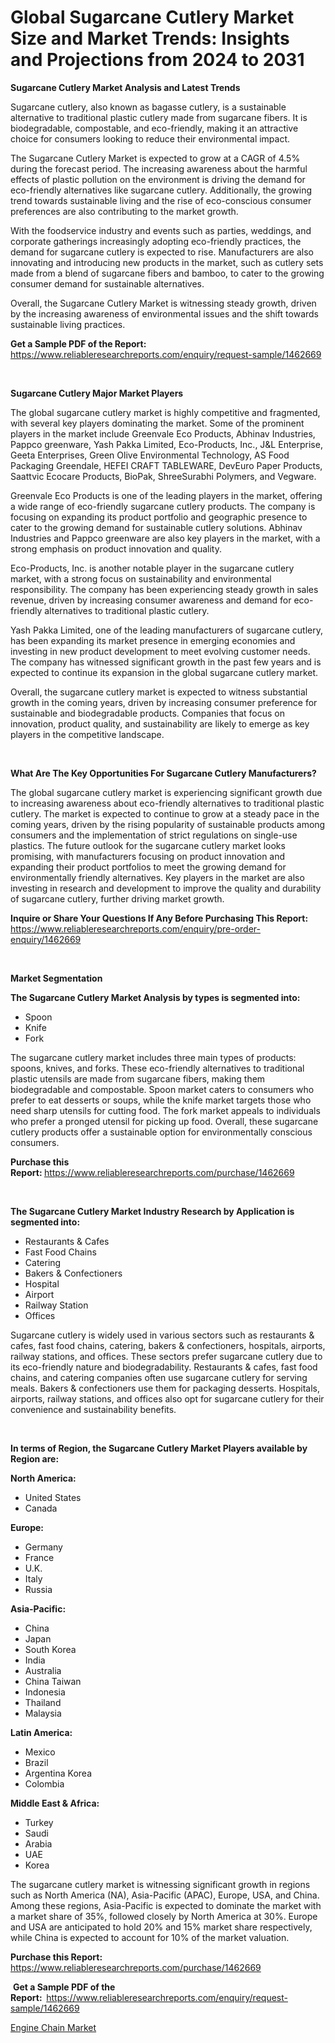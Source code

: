 <p><h1>Global Sugarcane Cutlery Market Size and Market Trends: Insights and Projections from 2024 to 2031</h1></p><p><strong>Sugarcane Cutlery Market Analysis and Latest Trends</strong></p>
<p><p>Sugarcane cutlery, also known as bagasse cutlery, is a sustainable alternative to traditional plastic cutlery made from sugarcane fibers. It is biodegradable, compostable, and eco-friendly, making it an attractive choice for consumers looking to reduce their environmental impact.</p><p>The Sugarcane Cutlery Market is expected to grow at a CAGR of 4.5% during the forecast period. The increasing awareness about the harmful effects of plastic pollution on the environment is driving the demand for eco-friendly alternatives like sugarcane cutlery. Additionally, the growing trend towards sustainable living and the rise of eco-conscious consumer preferences are also contributing to the market growth.</p><p>With the foodservice industry and events such as parties, weddings, and corporate gatherings increasingly adopting eco-friendly practices, the demand for sugarcane cutlery is expected to rise. Manufacturers are also innovating and introducing new products in the market, such as cutlery sets made from a blend of sugarcane fibers and bamboo, to cater to the growing consumer demand for sustainable alternatives.</p><p>Overall, the Sugarcane Cutlery Market is witnessing steady growth, driven by the increasing awareness of environmental issues and the shift towards sustainable living practices.</p></p>
<p><strong>Get a Sample PDF of the Report:&nbsp;</strong> <a href="https://www.reliableresearchreports.com/enquiry/request-sample/1462669">https://www.reliableresearchreports.com/enquiry/request-sample/1462669</a></p>
<p>&nbsp;</p>
<p><strong>Sugarcane Cutlery Major Market Players</strong></p>
<p><p>The global sugarcane cutlery market is highly competitive and fragmented, with several key players dominating the market. Some of the prominent players in the market include Greenvale Eco Products, Abhinav Industries, Pappco greenware, Yash Pakka Limited, Eco-Products, Inc., J&L Enterprise, Geeta Enterprises, Green Olive Environmental Technology, AS Food Packaging Greendale, HEFEI CRAFT TABLEWARE, DevEuro Paper Products, Saattvic Ecocare Products, BioPak, ShreeSurabhi Polymers, and Vegware.</p><p>Greenvale Eco Products is one of the leading players in the market, offering a wide range of eco-friendly sugarcane cutlery products. The company is focusing on expanding its product portfolio and geographic presence to cater to the growing demand for sustainable cutlery solutions. Abhinav Industries and Pappco greenware are also key players in the market, with a strong emphasis on product innovation and quality.</p><p>Eco-Products, Inc. is another notable player in the sugarcane cutlery market, with a strong focus on sustainability and environmental responsibility. The company has been experiencing steady growth in sales revenue, driven by increasing consumer awareness and demand for eco-friendly alternatives to traditional plastic cutlery.</p><p>Yash Pakka Limited, one of the leading manufacturers of sugarcane cutlery, has been expanding its market presence in emerging economies and investing in new product development to meet evolving customer needs. The company has witnessed significant growth in the past few years and is expected to continue its expansion in the global sugarcane cutlery market.</p><p>Overall, the sugarcane cutlery market is expected to witness substantial growth in the coming years, driven by increasing consumer preference for sustainable and biodegradable products. Companies that focus on innovation, product quality, and sustainability are likely to emerge as key players in the competitive landscape.</p></p>
<p>&nbsp;</p>
<p><strong>What Are The Key Opportunities For Sugarcane Cutlery Manufacturers?</strong></p>
<p><p>The global sugarcane cutlery market is experiencing significant growth due to increasing awareness about eco-friendly alternatives to traditional plastic cutlery. The market is expected to continue to grow at a steady pace in the coming years, driven by the rising popularity of sustainable products among consumers and the implementation of strict regulations on single-use plastics. The future outlook for the sugarcane cutlery market looks promising, with manufacturers focusing on product innovation and expanding their product portfolios to meet the growing demand for environmentally friendly alternatives. Key players in the market are also investing in research and development to improve the quality and durability of sugarcane cutlery, further driving market growth.</p></p>
<p><strong>Inquire or Share Your Questions If Any Before Purchasing This Report:</strong> <a href="https://www.reliableresearchreports.com/enquiry/pre-order-enquiry/1462669">https://www.reliableresearchreports.com/enquiry/pre-order-enquiry/1462669</a></p>
<p>&nbsp;</p>
<p><strong>Market Segmentation</strong></p>
<p><strong>The Sugarcane Cutlery Market Analysis by types is segmented into:</strong></p>
<p><ul><li>Spoon</li><li>Knife</li><li>Fork</li></ul></p>
<p><p>The sugarcane cutlery market includes three main types of products: spoons, knives, and forks. These eco-friendly alternatives to traditional plastic utensils are made from sugarcane fibers, making them biodegradable and compostable. Spoon market caters to consumers who prefer to eat desserts or soups, while the knife market targets those who need sharp utensils for cutting food. The fork market appeals to individuals who prefer a pronged utensil for picking up food. Overall, these sugarcane cutlery products offer a sustainable option for environmentally conscious consumers.</p></p>
<p><strong>Purchase this Report:&nbsp;</strong><a href="https://www.reliableresearchreports.com/purchase/1462669">https://www.reliableresearchreports.com/purchase/1462669</a></p>
<p>&nbsp;</p>
<p><strong>The Sugarcane Cutlery Market Industry Research by Application is segmented into:</strong></p>
<p><ul><li>Restaurants & Cafes</li><li>Fast Food Chains</li><li>Catering</li><li>Bakers & Confectioners</li><li>Hospital</li><li>Airport</li><li>Railway Station</li><li>Offices</li></ul></p>
<p><p>Sugarcane cutlery is widely used in various sectors such as restaurants & cafes, fast food chains, catering, bakers & confectioners, hospitals, airports, railway stations, and offices. These sectors prefer sugarcane cutlery due to its eco-friendly nature and biodegradability. Restaurants & cafes, fast food chains, and catering companies often use sugarcane cutlery for serving meals. Bakers & confectioners use them for packaging desserts. Hospitals, airports, railway stations, and offices also opt for sugarcane cutlery for their convenience and sustainability benefits.</p></p>
<p>&nbsp;</p>
<p><strong>In terms of Region, the Sugarcane Cutlery Market Players available by Region are:</strong></p>
<p>
    <p> <strong> North America: </strong>
        <ul>
            <li>United States</li>
            <li>Canada</li>
        </ul>
        </p> 
    <p> <strong> Europe: </strong>
        <ul>
            <li>Germany</li>
            <li>France</li>
            <li>U.K.</li>
            <li>Italy</li>
            <li>Russia</li>
        </ul>
        </p> 
    <p> <strong> Asia-Pacific: </strong>
        <ul>
            <li>China</li>
            <li>Japan</li>
            <li>South Korea</li>
            <li>India</li>
            <li>Australia</li>
            <li>China Taiwan</li>
            <li>Indonesia</li>
            <li>Thailand</li>
            <li>Malaysia</li>
        </ul>
        </p> 
    <p> <strong> Latin America: </strong>
        <ul>
            <li>Mexico</li>
            <li>Brazil</li>
            <li>Argentina Korea</li>
            <li>Colombia</li>
        </ul>
        </p> 
    <p> <strong> Middle East & Africa: </strong>
        <ul>
            <li>Turkey</li>
            <li>Saudi</li>
            <li>Arabia</li>
            <li>UAE</li>
            <li>Korea</li>
        </ul>
    </p>
    </p>
<p><p>The sugarcane cutlery market is witnessing significant growth in regions such as North America (NA), Asia-Pacific (APAC), Europe, USA, and China. Among these regions, Asia-Pacific is expected to dominate the market with a market share of 35%, followed closely by North America at 30%. Europe and USA are anticipated to hold 20% and 15% market share respectively, while China is expected to account for 10% of the market valuation.</p></p>
<p><strong>Purchase this Report: </strong><a href="https://www.reliableresearchreports.com/purchase/1462669">https://www.reliableresearchreports.com/purchase/1462669</a></p>
<p>&nbsp;<strong>Get a Sample PDF of the Report:&nbsp;&nbsp;</strong><a href="https://www.reliableresearchreports.com/enquiry/request-sample/1462669">https://www.reliableresearchreports.com/enquiry/request-sample/1462669</a></p>
<p><strong></strong></p>
<p><p><a href="https://simplistic-meeting-7ee.notion.site/Engine-Chain-Market-Growth-Market-Trends-COVID-19-Impact-and-Forecasts-for-period-from-2024-203-79a0843b65c8461e9bb574e195dc2ef8">Engine Chain Market</a></p></p>